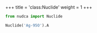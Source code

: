 +++
title = 'class:Nuclide'
weight = 1
+++

```python
from nudca import Nuclide

Nuclide('Ag-95O').A
```



